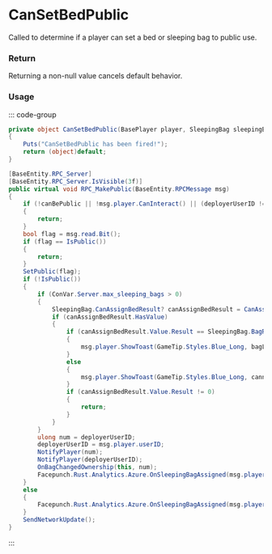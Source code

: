 # CanSetBedPublic
<Badge type="info" text="Player"/>[<Badge type="danger" text="Carbon Compatible"/>](https://github.com/CarbonCommunity/Carbon)[<Badge type="warning" text="Oxide Compatible"/>](https://github.com/OxideMod/Oxide.Rust)
Called to determine if a player can set a bed or sleeping bag to public use.

### Return
Returning a non-null value cancels default behavior.

### Usage
::: code-group
```csharp [Example]
private object CanSetBedPublic(BasePlayer player, SleepingBag sleepingBag)
{
	Puts("CanSetBedPublic has been fired!");
	return (object)default;
}
```
```csharp [Source — Assembly-CSharp @ SleepingBag]
[BaseEntity.RPC_Server]
[BaseEntity.RPC_Server.IsVisible(3f)]
public virtual void RPC_MakePublic(BaseEntity.RPCMessage msg)
{
	if (!canBePublic || !msg.player.CanInteract() || (deployerUserID != (ulong)msg.player.userID && !msg.player.CanBuild()))
	{
		return;
	}
	bool flag = msg.read.Bit();
	if (flag == IsPublic())
	{
		return;
	}
	SetPublic(flag);
	if (!IsPublic())
	{
		if (ConVar.Server.max_sleeping_bags > 0)
		{
			SleepingBag.CanAssignBedResult? canAssignBedResult = CanAssignBed(msg.player, this, msg.player.userID, 1, 0, this);
			if (canAssignBedResult.HasValue)
			{
				if (canAssignBedResult.Value.Result == SleepingBag.BagResultType.Ok)
				{
					msg.player.ShowToast(GameTip.Styles.Blue_Long, bagLimitPhrase, false, canAssignBedResult.Value.Count.ToString(), canAssignBedResult.Value.Max.ToString());
				}
				else
				{
					msg.player.ShowToast(GameTip.Styles.Blue_Long, cannotMakeBedPhrase, false, canAssignBedResult.Value.Count.ToString(), canAssignBedResult.Value.Max.ToString());
				}
				if (canAssignBedResult.Value.Result != 0)
				{
					return;
				}
			}
		}
		ulong num = deployerUserID;
		deployerUserID = msg.player.userID;
		NotifyPlayer(num);
		NotifyPlayer(deployerUserID);
		OnBagChangedOwnership(this, num);
		Facepunch.Rust.Analytics.Azure.OnSleepingBagAssigned(msg.player, this, deployerUserID = msg.player.userID);
	}
	else
	{
		Facepunch.Rust.Analytics.Azure.OnSleepingBagAssigned(msg.player, this, 0uL);
	}
	SendNetworkUpdate();
}

```
:::
